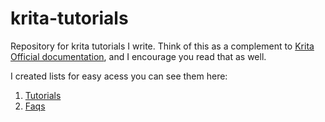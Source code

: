 # krita-tutorials
Repository for krita tutorials I write. Think of this as a complement to [Krita Official documentation](https://docs.krita.org/en/index.html), and I encourage you read that as well.  

I created lists for easy acess you can see them here:  

1. [Tutorials](tutorials/tutorial_list.md)
2. [Faqs](faqs/faq_general.md)